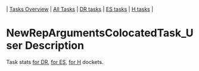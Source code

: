 | [Tasks Overview](../tasks-overview.md) | [All Tasks](../alltasks.md) | [DR tasks](../docket-DR/tasklist.md) | [ES tasks](../docket-ES/tasklist.md) | [H tasks](../docket-H/tasklist.md) |

# NewRepArgumentsColocatedTask_User Description

Task stats [for DR](../docket-DR/NewRepArgumentsColocatedTask_User.md), [for ES](../docket-ES/NewRepArgumentsColocatedTask_User.md), [for H](../docket-H/NewRepArgumentsColocatedTask_User.md) dockets.

